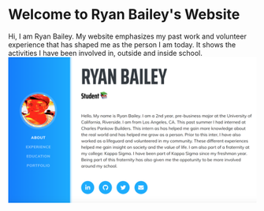 
# Welcome to Ryan Bailey's Website

Hi, I am Ryan Bailey. My website emphasizes my past work and volunteer experience that has shaped me as the person I am today. It shows the activities I have been involved in, outside and inside school. 
![Ryan's Website](img/screenshot.png) 

